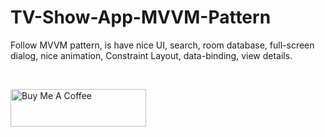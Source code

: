 # TV-Show-App-MVVM-Pattern
Follow MVVM pattern, is have nice UI, search, room database, full-screen dialog, nice animation, Constraint Layout, data-binding, view details.

<br>

<a href="https://www.buymeacoffee.com/smkamal" target="_blank"><img src="https://cdn.buymeacoffee.com/buttons/v2/default-blue.png" alt="Buy Me A Coffee" style="height: 60px !important;width: 217px !important;" ></a>

<br>
